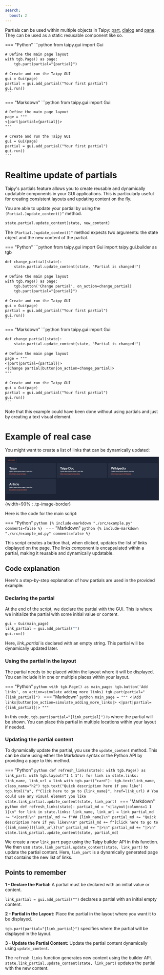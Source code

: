 ```yaml
---
search:
  boost: 2
---
```


Partials can be used within multiple objects in Taipy: [part](../../../../refmans/gui/viselements/generic/part.md), [dialog](../dialog/index.md) and [pane](../pane/index.md). They can be used as a static resusable component like so.

=== "Python"
    ```python
    from taipy.gui import Gui

    # Define the main page layout
    with tgb.Page() as page:
        tgb.part(partial="{partial}")

    # Create and run the Taipy GUI
    gui = Gui(page)
    partial = gui.add_partial("Your first partial")
    gui.run()
    ```
=== "Markdown"
    ```python
    from taipy.gui import Gui

    # Define the main page layout
    page = """
    <|part|partial={partial}|>
    """

    # Create and run the Taipy GUI
    gui = Gui(page)
    partial = gui.add_partial("Your first partial")
    gui.run()
    ```

# Realtime update of partials

Taipy's partials feature allows you to create reusable and dynamically updatable 
components in your GUI applications. This is particularly useful for creating consistent 
layouts and updating content on the fly. 

You are able to update your partial by using the `(Partial.)update_content()^` method.

```python
state.partial.update_content(state, new_content)
```

The `(Partial.)update_content()^` method expects two arguments: the state object and the new 
content of the partial.

=== "Python"
    ```python
    from taipy.gui import Gui
    import taipy.gui.builder as tgb

    def change_partial(state):
        state.partial.update_content(state, "Partial is changed!")

    # Define the main page layout
    with tgb.Page() as page:
        tgb.button('Change partial', on_action=change_partial)
        tgb.part(partial="{partial}")

    # Create and run the Taipy GUI
    gui = Gui(page)
    partial = gui.add_partial("Your first partial")
    gui.run()
    ```
=== "Markdown"
    ```python
    from taipy.gui import Gui

    def change_partial(state):
        state.partial.update_content(state, "Partial is changed!")

    # Define the main page layout
    page = """
    <|part|partial={partial}|>
    <|Change partial|button|on_action=change_partial|>
    """

    # Create and run the Taipy GUI
    gui = Gui(page)
    partial = gui.add_partial("Your first partial")
    gui.run()
    ```

Note that this example could have been done without using partials and just by creating a text visual element.

# Example of real case

You might want to create a list of links that can be dynamically updated:

![Partials Example](images/partials_dashboard.png){width=90% : .tp-image-border}

Here is the code for the main script:

=== "Python"
    ```python
    {%
    include-markdown "./src/example.py"
    comments=false
    %}
    ``` 
=== "Markdown"
    ```python
    {%
    include-markdown "./src/example_md.py"
    comments=false
    %}    ``` 

This script creates a button that, when clicked, updates the list of links displayed on 
the page. The links component is encapsulated within a partial, making it reusable and 
dynamically updatable.

## Code explanation

Here's a step-by-step explanation of how partials are used in the provided example:

### Declaring the partial

At the end of the script, we declare the partial with the GUI. This is where we 
initialize the partial with some initial value or content. 

```python
gui = Gui(main_page)
link_partial = gui.add_partial("")
gui.run()
```

Here, *link_partial* is declared with an empty string. This partial will be dynamically 
updated later.

### Using the partial in the layout

The partial needs to be placed within the layout where it will be displayed. You can 
include it in one or multiple places within your layout.

=== "Python"
    ```python
    with tgb.Page() as main_page:
        tgb.button('Add links', on_action=simulate_adding_more_links)
        tgb.part(partial="{link_partial}")
    ``` 
=== "Markdown"
    ```python
    main_page = """
    <|Add links|button|on_action=simulate_adding_more_links|>
    <|part|partial={link_partial}|>
    """
    ``` 

In this code, `tgb.part(partial="{link_partial}")` is where the partial will be shown. 
You can place this partial in multiple locations within your layout if needed.

### Updating the partial content

To dynamically update the partial, you use the `update_content` method. This can be done 
using either the Markdown syntax or the Python API by providing a page to this method.

=== "Python"
    ```python
    def refresh_links(state):
        with tgb.Page() as link_part:
            with tgb.layout("1 1 1"):
                for link in state.links:
                    link_name, link_url = link
                    with tgb.part("card"):
                        tgb.text(link_name, class_name="h2")
                        tgb.text("Quick description here if you like")
                        tgb.html("a", f"Click here to go to {link_name}", href=link_url)
                        # You could use any visual element you like
        state.link_partial.update_content(state, link_part)
    ``` 
=== "Markdown"
    ```python
    def refresh_links(state):
        partial_md = "<|layout|columns=1 1 1|\n"
        for link in state.links:
            link_name, link_url = link
            partial_md += "<|card|\n"
            partial_md += f"## {link_name}\n"
            partial_md += "Quick description here if you like\n\n"
            partial_md += f"[Click here to go to {link_name}]({link_url})\n"
            partial_md += "|>\n"
        partial_md += "|>\n"
        state.link_partial.update_content(state, partial_md)
    ``` 

We create a new `link_part` page using the Taipy builder API in this function. We then 
use `state.link_partial.update_content(state, link_part)` to update the partial content. 
Here, `link_part` is a dynamically generated page that contains the new list of links.

## Points to remember

**1 - Declare the Partial:** A partial must be declared with an initial value or content.

`link_partial = gui.add_partial("")` declares a partial with an initial empty content.

**2 - Partial in the Layout:** Place the partial in the layout where you want it to be displayed.

`tgb.part(partial="{link_partial}")` specifies where the partial will be displayed in the 
layout.

**3 - Update the Partial Content:** Update the partial content dynamically using 
`update_content`.

The `refresh_links` function generates new content using the builder API. 
`state.link_partial.update_content(state, link_part)` updates the partial with the new 
content.
